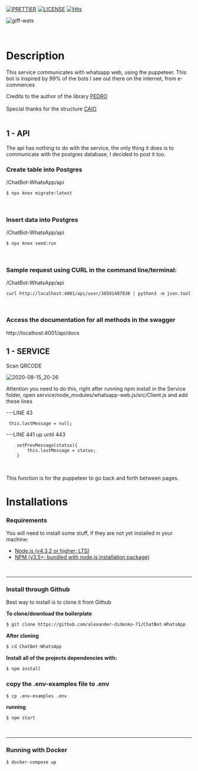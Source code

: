[![PRETTIER](https://img.shields.io/badge/code_style-prettier-ff69b4.svg?style=flat-square)](https://gitter.im/jlongster/prettie)
[![LICENSE](https://img.shields.io/github/license/arshadkazmi42/awesome-github-init.svg)](https://github.com/arshadkazmi42/awesome-github-init/LICENSE)
[![Hits](https://hits.seeyoufarm.com/api/count/incr/badge.svg?url=https%3A%2F%2Fgithub.com%2Flucioerlan%2FWhatsapp-Chatbot&count_bg=%23E71A18&title_bg=%23555555&icon=dependabot.svg&icon_color=%23E7E7E7&title=views&edge_flat=false)](https://hits.seeyoufarm.com)

![giff-wats](https://user-images.githubusercontent.com/67064886/90330135-d3c60780-df80-11ea-838c-f49bf15458b8.gif)

<br>

# Description 

This service communicates with whatsapp web, using the puppeteer. This bot is inspired by 99% of the bots I see out there on the internet, from e-commerces

 Credits to the author of the library [PEDRO](https://github.com/pedroslopez)  
 <br>
Special thanks for the structure [CAIO](https://github.com/caioagiani)
<br><br>


## 1 - API

The api has nothing to do with the service, the only thing it does is to communicate with the postgres database, I decided to post it too.

### Create table into Postgres

/ChatBot-WhatsApp/api
```sh
$ npx knex migrate:latest
```
<br>



### Insert data into Postgres

/ChatBot-WhatsApp/api
```sh
$ npx knex seed:run
```
<br>


### Sample request using CURL in the command line/terminal:

/ChatBot-WhatsApp/api
```
curl http://localhost:4001/api/user/38581407838 | python3 -m json.tool
```
<br>


### Access the documentation for all methods in the swagger

 http://localhost:4001/api/docs
<br>


## 1 - SERVICE

Scan QRCODE

![2020-08-15_20-26](https://user-images.githubusercontent.com/67064886/90330116-c27cfb00-df80-11ea-8c57-0409cccd15dc.png)


Attention you need to do this, right after running npm install in the Service folder, open service/node_modules/whatsapp-web.js/src/Client.js and add these lines

---LINE 43 
```
 this.lastMessage = null;
```

---LINE 441 up until 443
```
    setPrevMessage(status){
        this.lastMessage = status;
    }
```
<br>

This function is for the puppeteer to go back and forth between pages.



# Installations

### Requirements

You will need to install some stuff, if they are not yet installed in your machine:

* [Node.js (v4.3.2 or higher; LTS)](http://nodejs.org)
* [NPM (v3.5+; bundled with node.js installation package)](https://docs.npmjs.com/getting-started/installing-node#updating-npm)
<br>

---

### Install through Github

Best way to install is to clone it from Github
<br>

**To clone/download the boilerplate**

```bash
$ git clone https://github.com/alexander-didenko-71/ChatBot-WhatsApp
```

**After cloning**

```bash
$ cd ChatBot-WhatsApp
```

**Install all of the projects dependencies with:**

```bash
$ npm install

```


### copy the .env-examples file to .env

```
$ cp .env-examples .env
```

**running**

```bash
$ npm start

```
<br>


---

### Running with Docker

```
$ docker-compose up
```
<br>


